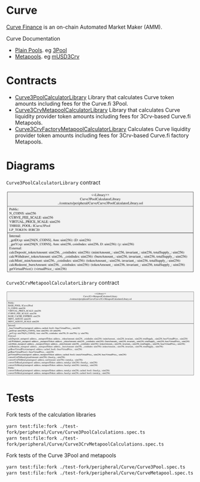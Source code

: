 # Curve

[Curve Finance](https://curve.fi) is an on-chain Automated Market Maker (AMM).

Curve Documentation

-   [Plain Pools](https://curve.readthedocs.io/exchange-pools.html#plain-pools). eg [3Pool](https://etherscan.io/address/0xbEbc44782C7dB0a1A60Cb6fe97d0b483032FF1C7)
-   [Metapools](https://curve.readthedocs.io/exchange-pools.html#metapools). eg [mUSD3Crv](https://etherscan.io/address/0x8474DdbE98F5aA3179B3B3F5942D724aFcdec9f6)

# Contracts

-   [Curve3PoolCalculatorLibrary](./Curve3PoolCalculatorLibrary.sol) Library that calculates Curve token amounts including fees for the Curve.fi 3Pool.
-   [Curve3CrvMetapoolCalculatorLibrary](./Curve3CrvMetapoolCalculatorLibrary.sol) Library that calculates Curve liquidity provider token amounts including fees for 3Crv-based Curve.fi Metapools.
-   [Curve3CrvFactoryMetapoolCalculatorLibrary](./Curve3CrvFactoryMetapoolCalculatorLibrary.sol) Calculates Curve liquidity provider token amounts including fees for 3Crv-based Curve.fi factory Metapools.

# Diagrams

`Curve3PoolCalculatorLibrary` contract

![Curve 3Pool Calculator Library](../../../docs/Curve3PoolCalculatorLibrary.svg)

`Curve3CrvMetapoolCalculatorLibrary` contract

![Curve Metapool Calculator Library](../../../docs/Curve3CrvMetapoolCalculatorLibrary.svg)

# Tests

Fork tests of the calculation libraries

```
yarn test:file:fork ./test-fork/peripheral/Curve/Curve3PoolCalculations.spec.ts
yarn test:file:fork ./test-fork/peripheral/Curve/Curve3CrvMetapoolCalculations.spec.ts
```

Fork tests of the Curve 3Pool and metapools

```
yarn test:file:fork ./test-fork/peripheral/Curve/Curve3Pool.spec.ts
yarn test:file:fork ./test-fork/peripheral/Curve/CurveMetapool.spec.ts
```
